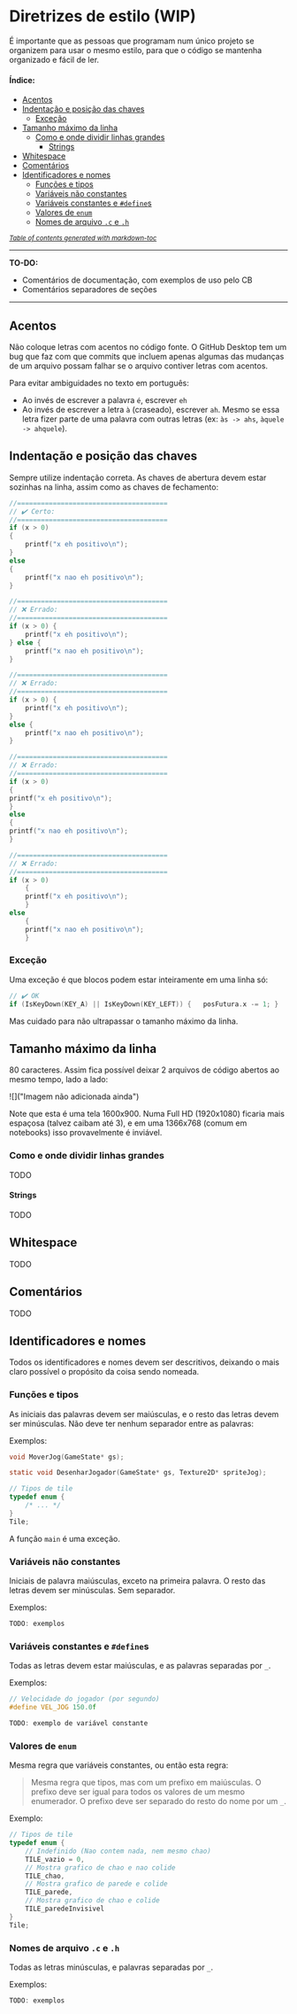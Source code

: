 # Diretrizes de estilo (WIP)
É importante que as pessoas que programam num único projeto se organizem para usar o mesmo estilo, para que o código se mantenha organizado e fácil de ler.

#### Índice:
* [Acentos](#acentos)
* [Indentação e posição das chaves](#indentação-e-posição-das-chaves)
  + [Exceção](#exceção)
* [Tamanho máximo da linha](#tamanho-máximo-da-linha)
  + [Como e onde dividir linhas grandes](#como-e-onde-dividir-linhas-grandes)
    - [Strings](#strings)
* [Whitespace](#whitespace)
* [Comentários](#comentários)
* [Identificadores e nomes](#identificadores-e-nomes)
  + [Funções e tipos](#funções-e-tipos)
  + [Variáveis não constantes](#variáveis-não-constantes)
  + [Variáveis constantes e `#define`s](#variáveis-constantes-e-defines)
  + [Valores de `enum`](#valores-de-enum)
  + [Nomes de arquivo `.c` e `.h`](#nomes-de-arquivo-c-e-h)

<small><i><a href='http://ecotrust-canada.github.io/markdown-toc/'>Table of contents generated with markdown-toc</a></i></small>


-------------
**TO-DO:**
- Comentários de documentação, com exemplos de uso pelo CB
- Comentários separadores de seções
-------------

<!--%%%%%%%%%%%%%%%%%%%%%%%%%%%-->

## Acentos
Não coloque letras com acentos no código fonte. O GitHub Desktop tem um bug que faz com que commits que incluem apenas algumas das mudanças de um arquivo possam falhar se o arquivo contiver letras com acentos.

Para evitar ambiguidades no texto em português:
- Ao invés de escrever a palavra `é`, escrever `eh`
- Ao invés de escrever a letra `à` (craseado), escrever `ah`. Mesmo se essa letra fizer parte de uma palavra com outras letras (ex: `às -> ahs`, `àquele -> ahquele`).

<!--%%%%%%%%%%%%%%%%%%%%%%%%%%%-->

## Indentação e posição das chaves
Sempre utilize indentação correta. As chaves de abertura devem estar sozinhas na linha, assim como as chaves de fechamento:
```c
//======================================
// ✔️ Certo:
//======================================
if (x > 0)
{
    printf("x eh positivo\n");
}
else
{
    printf("x nao eh positivo\n");
}

//======================================
// ❌ Errado:
//======================================
if (x > 0) {
    printf("x eh positivo\n");
} else {
    printf("x nao eh positivo\n");
}

//======================================
// ❌ Errado:
//======================================
if (x > 0) {
    printf("x eh positivo\n");
}
else {
    printf("x nao eh positivo\n");
}

//======================================
// ❌ Errado:
//======================================
if (x > 0)
{
printf("x eh positivo\n");
}
else
{
printf("x nao eh positivo\n");
}

//======================================
// ❌ Errado:
//======================================
if (x > 0)
    {
    printf("x eh positivo\n");
    }
else
    {
    printf("x nao eh positivo\n");
    }
```

### Exceção
Uma exceção é que blocos podem estar inteiramente em uma linha só:
```c
// ✔️ OK
if (IsKeyDown(KEY_A) || IsKeyDown(KEY_LEFT)) {   posFutura.x -= 1; }
```
Mas cuidado para não ultrapassar o tamanho máximo da linha.

<!--%%%%%%%%%%%%%%%%%%%%%%%%%%%-->

## Tamanho máximo da linha
80 caracteres. Assim fica possível deixar 2 arquivos de código abertos ao mesmo tempo, lado a lado:

![]("Imagem não adicionada ainda")

Note que esta é uma tela 1600x900. Numa Full HD (1920x1080) ficaria mais espaçosa (talvez caibam até 3), e em uma 1366x768 (comum em notebooks) isso provavelmente é inviável.

### Como e onde dividir linhas grandes
TODO

#### Strings
TODO

<!--%%%%%%%%%%%%%%%%%%%%%%%%%%%-->

## Whitespace
TODO

<!--%%%%%%%%%%%%%%%%%%%%%%%%%%%-->

## Comentários
TODO

<!--%%%%%%%%%%%%%%%%%%%%%%%%%%%-->

## Identificadores e nomes
Todos os identificadores e nomes devem ser descritivos, deixando o mais claro possível o propósito da coisa sendo nomeada.

### Funções e tipos
As iniciais das palavras devem ser maiúsculas, e o resto das letras devem ser minúsculas. Não deve ter nenhum separador entre as palavras:

Exemplos:
```c
void MoverJog(GameState* gs);
```
```c
static void DesenharJogador(GameState* gs, Texture2D* spriteJog);
```
```c
// Tipos de tile
typedef enum {
    /* ... */
}
Tile;
```
A função `main` é uma exceção.

### Variáveis não constantes
Iniciais de palavra maiúsculas, exceto na primeira palavra. O resto das letras devem ser minúsculas. Sem separador.

Exemplos:
```c
TODO: exemplos
```

### Variáveis constantes e `#define`s
Todas as letras devem estar maiúsculas, e as palavras separadas por `_`.

Exemplos:
```c
// Velocidade do jogador (por segundo)
#define VEL_JOG 150.0f
```
```c
TODO: exemplo de variável constante
```

### Valores de `enum`
Mesma regra que variáveis constantes, ou então esta regra:
> Mesma regra que tipos, mas com um prefixo em maiúsculas. O prefixo deve ser igual para todos os valores de um mesmo enumerador. O prefixo deve ser separado do resto do nome por um `_`.

Exemplo:
```c
// Tipos de tile
typedef enum {
    // Indefinido (Nao contem nada, nem mesmo chao)
    TILE_vazio = 0,
    // Mostra grafico de chao e nao colide
    TILE_chao,
    // Mostra grafico de parede e colide
    TILE_parede,
    // Mostra grafico de chao e colide
    TILE_paredeInvisivel
}
Tile;
```

### Nomes de arquivo `.c` e `.h`
Todas as letras minúsculas, e palavras separadas por `_`.

Exemplos:
```c
TODO: exemplos
```



